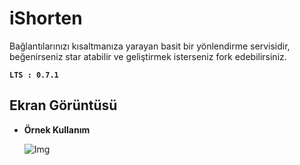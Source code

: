 # **iShorten**
Bağlantılarınızı kısaltmanıza yarayan basit bir yönlendirme servisidir, beğenirseniz star atabilir ve geliştirmek isterseniz fork edebilirsiniz.

**`LTS : 0.7.1`**

## **Ekran Görüntüsü**

- **Örnek Kullanım**

   ![Img](https://i.imgur.com/W5U0nVY.gif)